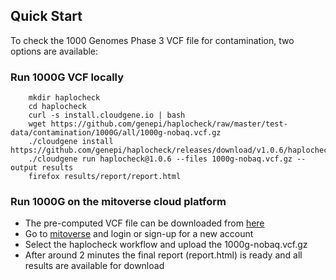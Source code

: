 
## Quick Start

To check the 1000 Genomes Phase 3 VCF file for contamination, two options are available:


### Run 1000G VCF locally 

        mkdir haplocheck 
        cd haplocheck
        curl -s install.cloudgene.io | bash
        wget https://github.com/genepi/haplocheck/raw/master/test-data/contamination/1000G/all/1000g-nobaq.vcf.gz
        ./cloudgene install https://github.com/genepi/haplocheck/releases/download/v1.0.6/haplocheck.zip
        ./cloudgene run haplocheck@1.0.6 --files 1000g-nobaq.vcf.gz --output results
        firefox results/report/report.html
        
### Run 1000G on the mitoverse cloud platform 


- The pre-computed VCF file can be downloaded from [here](https://github.com/genepi/haplocheck/raw/master/test-data/contamination/1000G/all/1000g-nobaq.vcf.gz)
- Go to [mitoverse](https://mitoverse.i-med.ac.at) and login or sign-up for a new account
- Select the haplocheck workflow and upload the 1000g-nobaq.vcf.gz
- After around 2 minutes the final report (report.html) is ready and all results are available for download